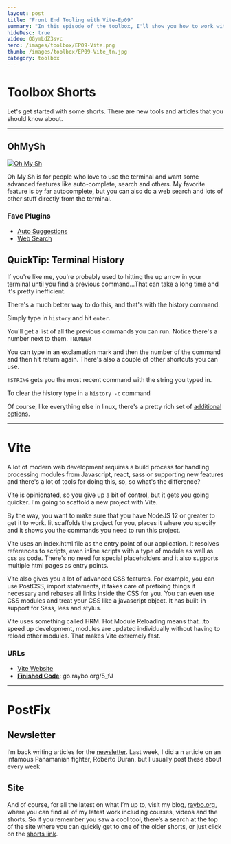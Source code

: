 ```yaml
---
layout: post
title: "Front End Tooling with Vite-Ep09"
summary: "In this episode of the toolbox, I'll show you how to work with my favorite tooling platform called Vite. I've got a few surprises in the shorts segment and tons of other things to discuss...so let's get started"
hideDesc: true
video: OGymLdZ3svc
hero: /images/toolbox/EP09-Vite.png
thumb: /images/toolbox/EP09-Vite_tn.jpg
category: toolbox
---
```


# Toolbox Shorts

Let's get started with some shorts. There are new tools and articles that you should know about.

---

## OhMySh

[![Oh My Sh](http://pixelprowess.com/i/2021-10-20_23-04-34.png)](https://ohmyz.sh/)

Oh My Sh is for people who love to use the terminal and want some advanced features like auto-complete, search and others. My favorite feature is by far autocomplete, but you can also do a web search and lots of other stuff directly from the terminal.

### Fave Plugins

- [Auto Suggestions](https://github.com/zsh-users/zsh-autosuggestions)
- [Web Search](https://github.com/ohmyzsh/ohmyzsh/tree/master/plugins/web-search)

## QuickTip: Terminal History

If you're like me, you're probably used to hitting the up arrow in your terminal until you find a previous command…That can take a long time and it's pretty inefficient.

There's a much better way to do this, and that's with the history command.

Simply type in `history` and hit `enter`.

You'll get a list of all the previous commands you can run. Notice there's a number next to them. `!NUMBER`

You can type in an exclamation mark and then the number of the command and then hit return again. There's also a couple of other shortcuts you can use.

`!STRING` gets you the most recent command with the string you typed in.

To clear the history type in a `history -c` command

Of course, like everything else in linux, there's a pretty rich set of [additional options](https://ss64.com/bash/history.html).

---

# Vite

A lot of modern web development requires a build process for handling processing modules from Javascript, react, sass or supporting new features and there's a lot of tools for doing this, so, so what's the difference?

Vite is opinionated, so you give up a bit of control, but it gets you going quicker. I'm going to scaffold a new project with Vite.

By the way, you want to make sure that you have NodeJS 12 or greater to get it to work. Iit scaffolds the project for you, places it where you specify and it shows you the commands you need to run this project.

Vite uses an index.html file as the entry point of our application. It resolves references to scripts, even inline scripts with a type of module as well as css as code. There's no need for special placeholders and it also supports multiple html pages as entry points.

Vite also gives you a lot of advanced CSS features. For example, you can use PostCSS, import statements, it takes care of prefixing things if necessary and rebases all links inside the CSS for you. You can even use CSS modules and treat your CSS like a javascript object. It has built-in support for Sass, less and stylus.

Vite uses something called HRM. Hot Module Reloading means that…to speed up development, modules are updated individually without having to reload other modules. That makes Vite extremely fast.

### URLs

- [Vite Website](https://vitejs.dev)
- **[Finished Code](https://go.raybo.org/5_fJ)**: go.raybo.org/5_fJ

---

# PostFix

## Newsletter

I’m back writing articles for the [newsletter](<[https://go.raybo.org/5Tbq](https://go.raybo.org/5Tbq)>). Last week, I did a n article on an infamous Panamanian fighter, Roberto Duran, but I usually post these about every week

## Site

And of course, for all the latest on what I’m up to, visit my blog, [raybo.org](http://raybo.org), where you can find all of my latest work including courses, videos and the shorts. So if you remember you saw a cool tool, there’s a search at the top of the site where you can quickly get to one of the older shorts, or just click on the [shorts link](<[https://raybo.org/shorts/0/](https://raybo.org/shorts/0/)>).

